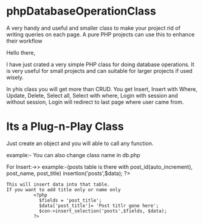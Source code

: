 # phpDatabaseOperationClass
A very handy and useful and smaller class to make your project rid of writing queries on each page. A pure PHP projects can use this to enhance their workflow


Hello there,

I have just crated a very simple PHP class for doing database operations. It is very useful for small projects and can suitable for larger projects if used wisely.

In yhis class you will get more than CRUD.
You get Insert, Insert with Where, Update, Delete, Select all, Select with where, Login with session and without session, Login will redirect to last page where user came from.

# Its a Plug-n-Play Class

Just create an object and you will able to call any function.

example:-
        <?php
          include 'path/to/file/db.php
          $object = new PratikDbClass("hostname","mysqlUser","mysqlPassword","DBname");
        ?>
        You can also change class name in db.php
        
For Insert:->>
    example:-(posts table is there with post_id(auto_increment), post_name, post_title)
              <?php 
                $data['post_name']= 'Post name gone here';
                $data['post_title']= 'Post titlr gone here';
                $con->insertion('posts',$data);
              ?>
              
    This will insert data into that table.
    If you want to add title only or name only
              <?php 
                $fields = 'post_title';
                $data['post_title']= 'Post titlr gone here';
                $con->insert_selection('posts',$fields, $data);
              ?>


